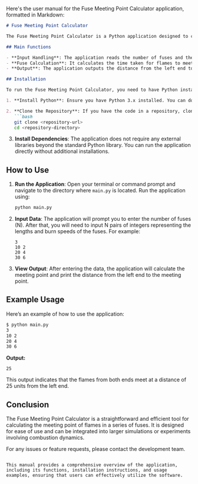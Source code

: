 Here's the user manual for the Fuse Meeting Point Calculator application, formatted in Markdown:

```markdown
# Fuse Meeting Point Calculator

The Fuse Meeting Point Calculator is a Python application designed to calculate the meeting point of flames from two ends of a series of fuses based on their lengths and burn speeds. This tool is useful for simulations and experiments involving combustion and timing.

## Main Functions

- **Input Handling**: The application reads the number of fuses and their respective lengths and burn speeds from standard input.
- **Fuse Calculation**: It calculates the time taken for flames to meet from both ends and determines the exact meeting point.
- **Output**: The application outputs the distance from the left end to the meeting point as a single integer.

## Installation

To run the Fuse Meeting Point Calculator, you need to have Python installed on your machine. Follow the steps below to set up your environment:

1. **Install Python**: Ensure you have Python 3.x installed. You can download it from [python.org](https://www.python.org/downloads/).

2. **Clone the Repository**: If you have the code in a repository, clone it using:
   ```bash
   git clone <repository-url>
   cd <repository-directory>
   ```

3. **Install Dependencies**: The application does not require any external libraries beyond the standard Python library. You can run the application directly without additional installations.

## How to Use

1. **Run the Application**: Open your terminal or command prompt and navigate to the directory where `main.py` is located. Run the application using:
   ```bash
   python main.py
   ```

2. **Input Data**: The application will prompt you to enter the number of fuses (N). After that, you will need to input N pairs of integers representing the lengths and burn speeds of the fuses. For example:
   ```
   3
   10 2
   20 4
   30 6
   ```

3. **View Output**: After entering the data, the application will calculate the meeting point and print the distance from the left end to the meeting point.

## Example Usage

Here’s an example of how to use the application:

```bash
$ python main.py
3
10 2
20 4
30 6
```

**Output:**
```
25
```

This output indicates that the flames from both ends meet at a distance of 25 units from the left end.

## Conclusion

The Fuse Meeting Point Calculator is a straightforward and efficient tool for calculating the meeting point of flames in a series of fuses. It is designed for ease of use and can be integrated into larger simulations or experiments involving combustion dynamics.

For any issues or feature requests, please contact the development team.
```

This manual provides a comprehensive overview of the application, including its functions, installation instructions, and usage examples, ensuring that users can effectively utilize the software.